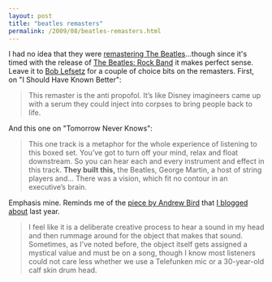 ```yaml
---
layout: post
title: "beatles remasters"
permalink: /2009/08/beatles-remasters.html
---
```


<p>I had no idea that they were <a href="http://www.rollingstone.com/rockdaily/index.php/2009/04/07/the-beatles-remastered-albums-due-september-9-2009/">remastering The Beatles</a>...though since it's timed with the release of <a href="http://www.thebeatlesrockband.com/">The Beatles: Rock Band</a> it makes perfect sense.  Leave it to <a href="http://lefsetz.com/wordpress/index.php/archives/2009/08/28/the-beatles-remasters/">Bob Lefsetz</a> for a couple of choice bits on the remasters.  First, on "I Should Have Known Better":</p>

<blockquote>
  <p>This remaster is the anti propofol.  It’s like Disney imagineers came up with a serum they could inject into corpses to bring people back to life.</p>
</blockquote>

<p>And this one on "Tomorrow Never Knows":</p>

<blockquote>
  <p>This one track is a metaphor for the whole experience of listening to this boxed set.  You’ve got to turn off your mind, relax and float downstream.  So you can hear each and every instrument and effect in this track.  <strong>They built this,</strong> the Beatles, George Martin, a host of string players and... There was a vision, which fit no contour in an executive’s brain. </p>
</blockquote>

<p>Emphasis mine.  Reminds me of the <a href="http://measureformeasure.blogs.nytimes.com/2008/05/11/cheap-thrills/">piece by Andrew Bird</a> that <a href="http://www.sippey.com/2008/05/everything-you-hear-is-a-decision.html">I blogged about</a> last year.</p>

<blockquote>
  <p>I feel like it is a deliberate creative process to hear a sound in my head and then rummage around for the object that makes that sound. Sometimes, as I’ve noted before, the object itself gets assigned a mystical value and must be on a song, though I know most listeners could not care less whether we use a Telefunken mic or a 30-year-old calf skin drum head.</p>
</blockquote>




